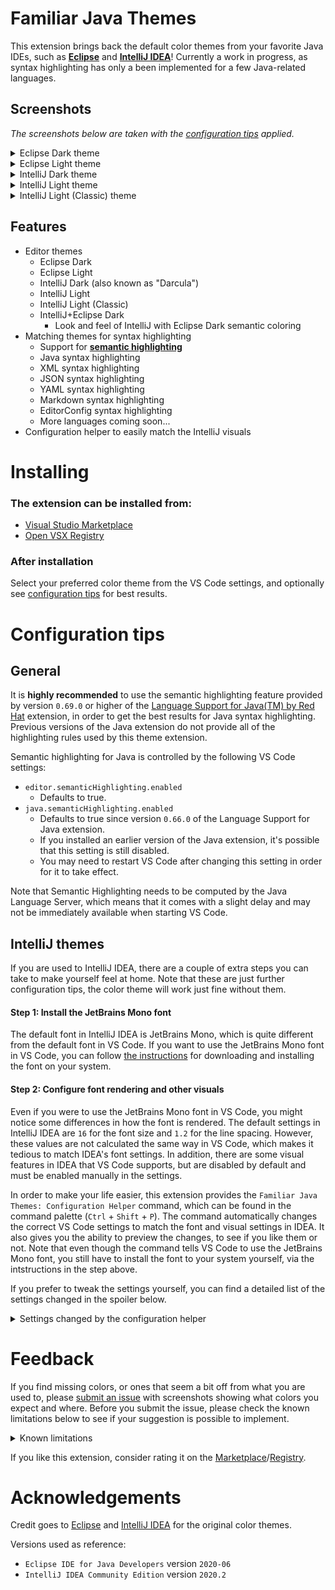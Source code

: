 # Familiar Java Themes
This extension brings back the default color themes from your favorite Java IDEs,
such as **[Eclipse][1]** and **[IntelliJ IDEA][2]**! Currently a work in progress,
as syntax highlighting has only a been implemented for a few Java-related languages.

## Screenshots
*The screenshots below are taken with the [configuration tips][3] applied.*
<details>
  <summary>Eclipse Dark theme</summary>

  ![eclipse-dark](screenshots/eclipse-dark.png "Eclipse Dark theme")
</details>
<details>
  <summary>Eclipse Light theme</summary>

  ![eclipse-light](screenshots/eclipse-light.png "Eclipse Light theme")
</details>
<details>
  <summary>IntelliJ Dark theme</summary>

  ![intellij-dark](screenshots/intellij-dark.png "IntelliJ Dark theme")

  ![intellij-dark-terminal](screenshots/intellij-dark-terminal.png "ANSI terminal colors for the IntelliJ Dark theme")
</details>
<details>
  <summary>IntelliJ Light theme</summary>

  ![intellij-light](screenshots/intellij-light.png "IntelliJ Light theme")

  ![intellij-light-terminal](screenshots/intellij-light-terminal.png "ANSI terminal colors for the IntelliJ Light theme")
</details>
<details>
  <summary>IntelliJ Light (Classic) theme</summary>

  ![intellij-light-classic](screenshots/intellij-light-classic.png "IntelliJ Light (Classic) theme")

  ![intellij-light-classic-terminal](screenshots/intellij-light-classic-terminal.png "ANSI terminal colors for the IntelliJ Light (Classic) theme")
</details>

## Features
- Editor themes
  - Eclipse Dark
  - Eclipse Light
  - IntelliJ Dark (also known as "Darcula")
  - IntelliJ Light
  - IntelliJ Light (Classic)
  - IntelliJ+Eclipse Dark
    - Look and feel of IntelliJ with Eclipse Dark semantic coloring
- Matching themes for syntax highlighting
  - Support for **[semantic highlighting][4]**
  - Java syntax highlighting
  - XML syntax highlighting
  - JSON syntax highlighting
  - YAML syntax highlighting
  - Markdown syntax highlighting
  - EditorConfig syntax highlighting
  - More languages coming soon...
- Configuration helper to easily match the IntelliJ visuals

# Installing
### The extension can be installed from:
- [Visual Studio Marketplace][5]
- [Open VSX Registry][6]

### After installation
Select your preferred color theme from the VS Code settings, and optionally see
[configuration tips][3] for best results.

# Configuration tips
## General
It is **highly recommended** to use the semantic highlighting feature provided by version `0.69.0` or higher of the
[Language Support for Java(TM) by Red Hat][7] extension, in order to get the best results for Java syntax highlighting.
Previous versions of the Java extension do not provide all of the highlighting rules used by this theme extension.

Semantic highlighting for Java is controlled by the following VS Code settings:
- `editor.semanticHighlighting.enabled`
  - Defaults to true.
- `java.semanticHighlighting.enabled`
  - Defaults to true since version `0.66.0` of the Language Support for Java extension.
  - If you installed an earlier version of the Java extension, it's possible that this setting is still disabled.
  - You may need to restart VS Code after changing this setting in order for it to take effect.

Note that Semantic Highlighting needs to be computed by the Java Language Server,
which means that it comes with a slight delay and may not be immediately available when starting VS Code.

## IntelliJ themes
If you are used to IntelliJ IDEA, there are a couple of extra steps you can take
to make yourself feel at home. Note that these are just further configuration tips,
the color theme will work just fine without them.

#### Step 1: Install the JetBrains Mono font
The default font in IntelliJ IDEA is JetBrains Mono, which is quite different from
the default font in VS Code. If you want to use the JetBrains Mono font in VS Code,
you can follow [the instructions][8] for downloading and installing the font on your system.

#### Step 2: Configure font rendering and other visuals
Even if you were to use the JetBrains Mono font in VS Code, you might notice some
differences in how the font is rendered. The default settings in IntelliJ IDEA are
`16` for the font size and `1.2` for the line spacing. However, these values are not
calculated the same way in VS Code, which makes it tedious to match IDEA's font settings.
In addition, there are some visual features in IDEA that VS Code supports, but are
disabled by default and must be enabled manually in the settings.

In order to make your life easier, this extension provides the `Familiar Java Themes: Configuration Helper`
command, which can be found in the command palette (`Ctrl` + `Shift` + `P`). The command
automatically changes the correct VS Code settings to match the font and visual settings in IDEA.
It also gives you the ability to preview the changes, to see if you like them or not.
Note that even though the command tells VS Code to use the JetBrains Mono font, you still
have to install the font to your system yourself, via the intstructions in the step above.

If you prefer to tweak the settings yourself, you can find a detailed list of the settings
changed in the spoiler below.

<details>
  <summary>Settings changed by the configuration helper</summary>

  ```js
  {
    // Match IDEA's font settings for the editor
    "editor.fontFamily": "'JetBrains Mono'",
    "editor.fontSize": 16,
    "editor.lineHeight": 26,
    "editor.letterSpacing": 0.5,

    // Match IDEA's font settings for the terminal
    "terminal.integrated.fontFamily": "'JetBrains Mono'",
    "terminal.integrated.fontSize": 16,
    "terminal.integrated.lineHeight": 1.25,
    "terminal.integrated.letterSpacing": 1,

    // Match IDEA's font settings for the debug console
    "debug.console.fontFamily": "'JetBrains Mono'",
    "debug.console.fontSize": 16,
    "debug.console.lineHeight": 26,

    // The editor suggest widget (autocompletion)
    // has a smaller line height in IDEA
    "editor.suggestLineHeight": 23,

    // IDEA does not draw bold ANSI text in bright colors
    "terminal.integrated.drawBoldTextInBrightColors": false,

    // IDEA shows the current line in the editor gutter
    "editor.renderLineHighlight": "all"
  }
  ```
</details>

# Feedback
If you find missing colors, or ones that seem a bit off from what you are used to,
please [submit an issue][9] with screenshots showing what colors you expect and where.
Before you submit the issue, please check the known limitations below to see if your
suggestion is possible to implement.

<details>
  <summary>Known limitations</summary>

  - Semantic highlighting is currently only available in the editor of VS Code,
    and there is no way to enable it in the hover or suggest widget,
    which means that syntax colors will sometimes look strange in those widgets.
  - It is not possible to change the widths of borders and outlines in VS Code themes.
  - VS Code does not allow themes to modify all parts of the editor,
    which limits how well the themes can match their respective IDE.
</details>

If you like this extension, consider rating it on the [Marketplace][5]/[Registry][6].

# Acknowledgements
Credit goes to [Eclipse][1] and [IntelliJ IDEA][2] for the original color themes.

Versions used as reference:
- `Eclipse IDE for Java Developers` version `2020-06`
- `IntelliJ IDEA Community Edition` version `2020.2`

[1]: https://www.eclipse.org/eclipseide/
[2]: https://www.jetbrains.com/idea/
[3]: #configuration-tips
[4]: https://github.com/microsoft/vscode/wiki/Semantic-Highlighting-Overview
[5]: https://marketplace.visualstudio.com/items?itemName=zerodind.familiar-java-themes
[6]: https://open-vsx.org/extension/zerodind/familiar-java-themes
[7]: https://github.com/redhat-developer/vscode-java
[8]: https://www.jetbrains.com/lp/mono/#how-to-install
[9]: https://gitlab.com/zerodind/familiar-java-themes/-/issues
